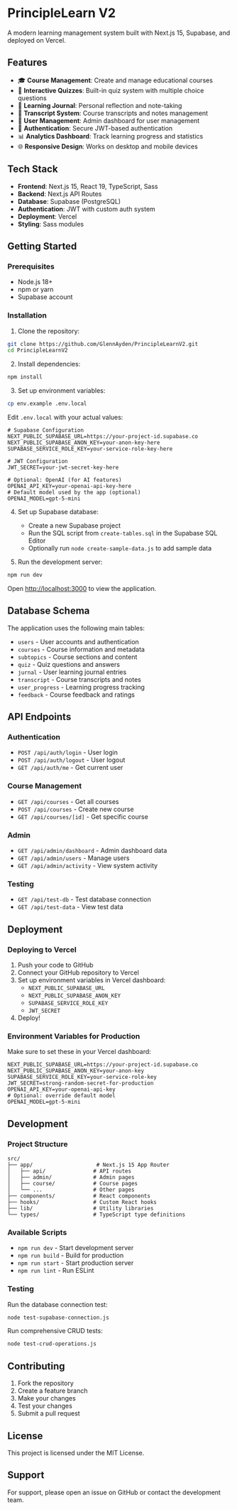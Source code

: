 # PrincipleLearn V2

A modern learning management system built with Next.js 15, Supabase, and deployed on Vercel.

## Features

- 🎓 **Course Management**: Create and manage educational courses
- 📝 **Interactive Quizzes**: Built-in quiz system with multiple choice questions
- 📓 **Learning Journal**: Personal reflection and note-taking
- 📄 **Transcript System**: Course transcripts and notes management
- 👥 **User Management**: Admin dashboard for user management
- 🔐 **Authentication**: Secure JWT-based authentication
- 📊 **Analytics Dashboard**: Track learning progress and statistics
- 🌐 **Responsive Design**: Works on desktop and mobile devices

## Tech Stack

- **Frontend**: Next.js 15, React 19, TypeScript, Sass
- **Backend**: Next.js API Routes
- **Database**: Supabase (PostgreSQL)
- **Authentication**: JWT with custom auth system
- **Deployment**: Vercel
- **Styling**: Sass modules

## Getting Started

### Prerequisites

- Node.js 18+ 
- npm or yarn
- Supabase account

### Installation

1. Clone the repository:
```bash
git clone https://github.com/GlennAyden/PrincipleLearnV2.git
cd PrincipleLearnV2
```

2. Install dependencies:
```bash
npm install
```

3. Set up environment variables:
```bash
cp env.example .env.local
```

Edit `.env.local` with your actual values:
```env
# Supabase Configuration
NEXT_PUBLIC_SUPABASE_URL=https://your-project-id.supabase.co
NEXT_PUBLIC_SUPABASE_ANON_KEY=your-anon-key-here
SUPABASE_SERVICE_ROLE_KEY=your-service-role-key-here

# JWT Configuration
JWT_SECRET=your-jwt-secret-key-here

# Optional: OpenAI (for AI features)
OPENAI_API_KEY=your-openai-api-key-here
# Default model used by the app (optional)
OPENAI_MODEL=gpt-5-mini
```

4. Set up Supabase database:
   - Create a new Supabase project
   - Run the SQL script from `create-tables.sql` in the Supabase SQL Editor
   - Optionally run `node create-sample-data.js` to add sample data

5. Run the development server:
```bash
npm run dev
```

Open [http://localhost:3000](http://localhost:3000) to view the application.

## Database Schema

The application uses the following main tables:
- `users` - User accounts and authentication
- `courses` - Course information and metadata
- `subtopics` - Course sections and content
- `quiz` - Quiz questions and answers
- `jurnal` - User learning journal entries
- `transcript` - Course transcripts and notes
- `user_progress` - Learning progress tracking
- `feedback` - Course feedback and ratings

## API Endpoints

### Authentication
- `POST /api/auth/login` - User login
- `POST /api/auth/logout` - User logout
- `GET /api/auth/me` - Get current user

### Course Management
- `GET /api/courses` - Get all courses
- `POST /api/courses` - Create new course
- `GET /api/courses/[id]` - Get specific course

### Admin
- `GET /api/admin/dashboard` - Admin dashboard data
- `GET /api/admin/users` - Manage users
- `GET /api/admin/activity` - View system activity

### Testing
- `GET /api/test-db` - Test database connection
- `GET /api/test-data` - View test data

## Deployment

### Deploying to Vercel

1. Push your code to GitHub
2. Connect your GitHub repository to Vercel
3. Set up environment variables in Vercel dashboard:
   - `NEXT_PUBLIC_SUPABASE_URL`
   - `NEXT_PUBLIC_SUPABASE_ANON_KEY`
   - `SUPABASE_SERVICE_ROLE_KEY`
   - `JWT_SECRET`
4. Deploy!

### Environment Variables for Production

Make sure to set these in your Vercel dashboard:
```
NEXT_PUBLIC_SUPABASE_URL=https://your-project-id.supabase.co
NEXT_PUBLIC_SUPABASE_ANON_KEY=your-anon-key
SUPABASE_SERVICE_ROLE_KEY=your-service-role-key
JWT_SECRET=strong-random-secret-for-production
OPENAI_API_KEY=your-openai-api-key
# Optional: override default model
OPENAI_MODEL=gpt-5-mini
```

## Development

### Project Structure

```
src/
├── app/                    # Next.js 15 App Router
│   ├── api/               # API routes
│   ├── admin/             # Admin pages
│   ├── course/            # Course pages
│   └── ...                # Other pages
├── components/            # React components
├── hooks/                 # Custom React hooks
├── lib/                   # Utility libraries
└── types/                 # TypeScript type definitions
```

### Available Scripts

- `npm run dev` - Start development server
- `npm run build` - Build for production
- `npm run start` - Start production server
- `npm run lint` - Run ESLint

### Testing

Run the database connection test:
```bash
node test-supabase-connection.js
```

Run comprehensive CRUD tests:
```bash
node test-crud-operations.js
```

## Contributing

1. Fork the repository
2. Create a feature branch
3. Make your changes
4. Test your changes
5. Submit a pull request

## License

This project is licensed under the MIT License.

## Support

For support, please open an issue on GitHub or contact the development team.
